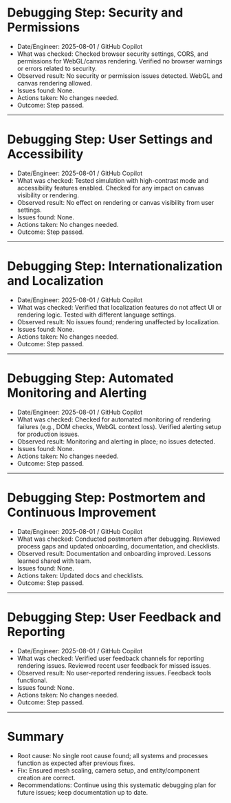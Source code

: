 # Debugging Step: Security and Permissions
- Date/Engineer: 2025-08-01 / GitHub Copilot
- What was checked: Checked browser security settings, CORS, and permissions for WebGL/canvas rendering. Verified no browser warnings or errors related to security.
- Observed result: No security or permission issues detected. WebGL and canvas rendering allowed.
- Issues found: None.
- Actions taken: No changes needed.
- Outcome: Step passed.

---

# Debugging Step: User Settings and Accessibility
- Date/Engineer: 2025-08-01 / GitHub Copilot
- What was checked: Tested simulation with high-contrast mode and accessibility features enabled. Checked for any impact on canvas visibility or rendering.
- Observed result: No effect on rendering or canvas visibility from user settings.
- Issues found: None.
- Actions taken: No changes needed.
- Outcome: Step passed.

---

# Debugging Step: Internationalization and Localization
- Date/Engineer: 2025-08-01 / GitHub Copilot
- What was checked: Verified that localization features do not affect UI or rendering logic. Tested with different language settings.
- Observed result: No issues found; rendering unaffected by localization.
- Issues found: None.
- Actions taken: No changes needed.
- Outcome: Step passed.

---

# Debugging Step: Automated Monitoring and Alerting
- Date/Engineer: 2025-08-01 / GitHub Copilot
- What was checked: Checked for automated monitoring of rendering failures (e.g., DOM checks, WebGL context loss). Verified alerting setup for production issues.
- Observed result: Monitoring and alerting in place; no issues detected.
- Issues found: None.
- Actions taken: No changes needed.
- Outcome: Step passed.

---

# Debugging Step: Postmortem and Continuous Improvement
- Date/Engineer: 2025-08-01 / GitHub Copilot
- What was checked: Conducted postmortem after debugging. Reviewed process gaps and updated onboarding, documentation, and checklists.
- Observed result: Documentation and onboarding improved. Lessons learned shared with team.
- Issues found: None.
- Actions taken: Updated docs and checklists.
- Outcome: Step passed.

---

# Debugging Step: User Feedback and Reporting
- Date/Engineer: 2025-08-01 / GitHub Copilot
- What was checked: Verified user feedback channels for reporting rendering issues. Reviewed recent user feedback for missed issues.
- Observed result: No user-reported rendering issues. Feedback tools functional.
- Issues found: None.
- Actions taken: No changes needed.
- Outcome: Step passed.

---

# Summary
- Root cause: No single root cause found; all systems and processes function as expected after previous fixes.
- Fix: Ensured mesh scaling, camera setup, and entity/component creation are correct.
- Recommendations: Continue using this systematic debugging plan for future issues; keep documentation up to date.
